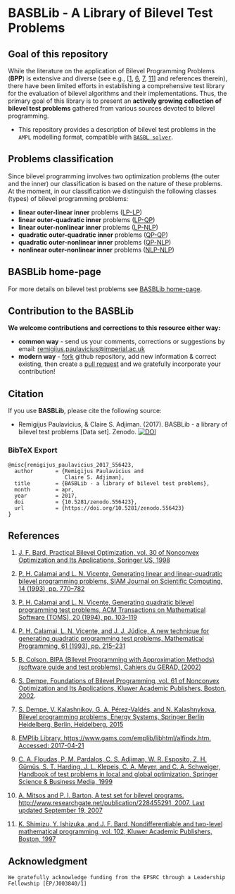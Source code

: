 # BASBLib - A Library of Bilevel Test Problems

## Goal of this repository
 
While the literature on the application of Bilevel Programming Problems (**BPP**) is extensive and diverse (see
e.g., [[1][1], [6][6], [7][7], [11][11]] and references therein), there have been limited efforts in establishing a comprehensive test library for the evaluation of bilevel algorithms and their implementations. Thus, the primary goal of this library is to present an __actively growing collection of bilevel test problems__ gathered from various sources devoted to bilevel programming.

* This repository provides a description of bilevel test problems in the `AMPL` modelling format, compatible with [`BASBL solver`](http://basblsolver.github.io/home/ "Bilevel Solver").

## Problems classification

Since bilevel programming involves two optimization problems (the outer and the inner) our classification is based on the nature of these problems. At the moment, in our classification we distinguish the following classes (types) of bilevel programming problems:
 - **linear outer-linear inner** problems ([LP-LP](https://github.com/basblsolver/BASBLib/tree/master/LP-LP))
 - **linear outer-quadratic inner** problems ([LP-QP](https://github.com/basblsolver/BASBLib/tree/master/LP-QP))
 - **linear outer-nonlinear inner** problems ([LP-NLP](https://github.com/basblsolver/BASBLib/tree/master/LP-NLP))
 - **quadratic outer-quadratic inner** problems ([QP-QP](https://github.com/basblsolver/BASBLib/tree/master/QP-QP))
 - **quadratic outer-nonlinear inner** problems ([QP-NLP](https://github.com/basblsolver/BASBLib/tree/master/QP-NLP))
 - **nonlinear outer-nonlinear inner** problems ([NLP-NLP](https://github.com/basblsolver/BASBLib/tree/master/NLP-NLP))


## BASBLib home-page

For more details on bilevel test problems see [BASBLib home-page](http://basblsolver.github.io/BASBLib/).

## Contribution to the BASBLib

**We welcome contributions and corrections to this resource either way:**

 - **common way**    - send us your comments, corrections or suggestions by email: remigijus.paulavicius@imperial.ac.uk
 - **modern way** - [fork](https://help.github.com/articles/fork-a-repo/) github repository, add new information & correct existing, then create a [pull request](https://help.github.com/articles/creating-a-pull-request-from-a-fork/) and we gratefully incorporate your contribution!
 
## Citation

If you use **BASBLib**, please cite the following source: 

* Remigijus Paulavicius, & Claire S. Adjiman. (2017). BASBLib - a library of bilevel test problems [Data set]. Zenodo. 
[![DOI](https://zenodo.org/badge/DOI/10.5281/zenodo.556423.svg)](https://doi.org/10.5281/zenodo.556423)

### BibTeX Export

```
@misc{remigijus_paulavicius_2017_556423,
  author       = {Remigijus Paulavicius and
                  Claire S. Adjiman},
  title        = {BASBLib - a library of bilevel test problems},
  month        = apr,
  year         = 2017,
  doi          = {10.5281/zenodo.556423},
  url          = {https://doi.org/10.5281/zenodo.556423}
}
```

## References

1. [J. F. Bard, Practical Bilevel Optimization, vol. 30 of Nonconvex Optimization and Its Applications, Springer US, 1998](https://doi.org/10.1007/978-1-4757-2836-1)

2. [P. H. Calamai and L. N. Vicente, Generating linear and linear-quadratic bilevel programming problems, SIAM Journal on Scientific Computing, 14 (1993), pp. 770–782](https://doi.org/10.1137/0914049)

3. [P. H. Calamai and L. N. Vicente, Generating quadratic bilevel programming test problems, ACM Transactions on Mathematical Software (TOMS), 20 (1994), pp. 103–119](https://doi.org/10.1145/174603.174411)

4. [P. H. Calamai, L. N. Vicente, and J. J. Júdice, A new technique for generating quadratic programming test problems, Mathematical Programming, 61 (1993), pp. 215–231](https://doi.org/10.1007/BF01582148)

5. [B. Colson, BIPA (BIlevel Programming with Approximation Methods)(software guide and test problems), Cahiers du GERAD, (2002)](https://www.gerad.ca/en/papers/G-2002-37/view)

6. [S. Dempe, Foundations of Bilevel Programming, vol. 61 of Nonconvex Optimization and Its Applications, Kluwer Academic Publishers, Boston, 2002](https://doi.org/10.1007/b101970).

7. [S. Dempe, V. Kalashnikov, G. A. Pérez-Valdés, and N. Kalashnykova, Bilevel programming problems, Energy Systems, Springer Berlin Heidelberg, Berlin, Heidelberg, 2015](https://doi.org/10.1007/978-3-662-45827-3)

8. [EMPlib Library. https://www.gams.com/emplib/libhtml/alfindx.htm. Accessed: 2017-04-21](https://www.gams.com/emplib/libhtml/alfindx.htm)

9. [C. A. Floudas, P. M. Pardalos, C. S. Adjiman, W. R. Esposito, Z. H. Gümüs, S. T. Harding, J. L. Klepeis, C. A. Meyer, and C. A. Schweiger, Handbook of test problems in local and global optimization, Springer Science & Business Media, 1999](https://doi.org/10.1007/978-1-4757-3040-1)

10. [A. Mitsos and P. I. Barton, A test set for bilevel programs. http://www.researchgate.net/publication/228455291, 2007. Last updated September 19, 2007](http://www.researchgate.net/publication/228455291)

11. [K. Shimizu, Y. Ishizuka, and J. F. Bard, Nondifferentiable and two-level mathematical programming, vol. 102, Kluwer Academic Publishers, Boston, 1997](https://doi.org/10.1016/S0377-2217(97)00228-2)

## Acknowledgment

```
We gratefully acknowledge funding from the EPSRC through a Leadership Fellowship [EP/J003840/1]
```


[1]: https://doi.org/10.1007/978-1-4757-2836-1
[2]: https://doi.org/10.1137/0914049
[3]: https://doi.org/10.1145/174603.174411
[4]: https://doi.org/10.1007/BF01582148
[5]: https://www.gerad.ca/en/papers/G-2002-37/view
[6]: https://doi.org/10.1007/b101970
[7]: https://doi.org/10.1007/978-3-662-45827-3
[8]: https://www.gams.com/emplib/libhtml/alfindx.htm
[9]: https://doi.org/10.1007/978-1-4757-3040-1
[10]: http://www.researchgate.net/publication/228455291
[11]: https://doi.org/10.1016/S0377-2217(97)00228-2
